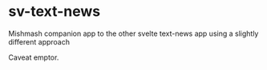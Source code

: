 # sv-text-news
Mishmash companion app to the other svelte text-news app using a slightly different approach

Caveat emptor.
